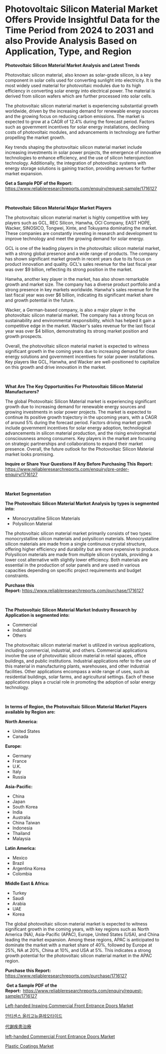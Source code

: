 <p><h1>Photovoltaic Silicon Material Market Offers Provide Insightful Data for the Time Period from 2024 to 2031 and also Provide Analysis Based on Application, Type, and Region</h1></p><p><strong>Photovoltaic Silicon Material Market Analysis and Latest Trends</strong></p>
<p><p>Photovoltaic silicon material, also known as solar-grade silicon, is a key component in solar cells used for converting sunlight into electricity. It is the most widely used material for photovoltaic modules due to its high efficiency in converting solar energy into electrical power. The material is derived from silicon wafers which are further processed into solar cells.</p><p>The photovoltaic silicon material market is experiencing substantial growth worldwide, driven by the increasing demand for renewable energy sources and the growing focus on reducing carbon emissions. The market is expected to grow at a CAGR of 12.4% during the forecast period. Factors such as government incentives for solar energy installations, declining costs of photovoltaic modules, and advancements in technology are further propelling the market growth.</p><p>Key trends shaping the photovoltaic silicon material market include increasing investments in solar power projects, the emergence of innovative technologies to enhance efficiency, and the use of silicon heterojunction technology. Additionally, the integration of photovoltaic systems with energy storage solutions is gaining traction, providing avenues for further market expansion.</p></p>
<p><strong>Get a Sample PDF of the Report:&nbsp;</strong> <a href="https://www.reliableresearchreports.com/enquiry/request-sample/1716127">https://www.reliableresearchreports.com/enquiry/request-sample/1716127</a></p>
<p>&nbsp;</p>
<p><strong>Photovoltaic Silicon Material Major Market Players</strong></p>
<p><p>The photovoltaic silicon material market is highly competitive with key players such as GCL, REC Silicon, Hanwha, OCI Company, EAST HOPE, Wacker, SINOSICO, Tongwei, Xinte, and Tokuyama dominating the market. These companies are constantly investing in research and development to improve technology and meet the growing demand for solar energy.</p><p>GCL is one of the leading players in the photovoltaic silicon material market, with a strong global presence and a wide range of products. The company has shown significant market growth in recent years due to its focus on product innovation and quality. GCL's sales revenue for the last fiscal year was over $9 billion, reflecting its strong position in the market.</p><p>Hanwha, another key player in the market, has also shown remarkable growth and market size. The company has a diverse product portfolio and a strong presence in key markets worldwide. Hanwha's sales revenue for the last fiscal year was over $6 billion, indicating its significant market share and growth potential in the future.</p><p>Wacker, a German-based company, is also a major player in the photovoltaic silicon material market. The company has a strong focus on sustainability and environmental responsibility, which has helped it gain a competitive edge in the market. Wacker's sales revenue for the last fiscal year was over $4 billion, demonstrating its strong market position and growth prospects.</p><p>Overall, the photovoltaic silicon material market is expected to witness significant growth in the coming years due to increasing demand for clean energy solutions and government incentives for solar power installations. Key players like GCL, Hanwha, and Wacker are well-positioned to capitalize on this growth and drive innovation in the market.</p></p>
<p>&nbsp;</p>
<p><strong>What Are The Key Opportunities For Photovoltaic Silicon Material Manufacturers?</strong></p>
<p><p>The global Photovoltaic Silicon Material market is experiencing significant growth due to increasing demand for renewable energy sources and growing investments in solar power projects. The market is expected to continue its positive growth trajectory in the upcoming years, with a CAGR of around 5% during the forecast period. Factors driving market growth include government incentives for solar energy adoption, technological advancements in silicon material production, and the rising environmental consciousness among consumers. Key players in the market are focusing on strategic partnerships and collaborations to expand their market presence. Overall, the future outlook for the Photovoltaic Silicon Material market looks promising.</p></p>
<p><strong>Inquire or Share Your Questions If Any Before Purchasing This Report:</strong> <a href="https://www.reliableresearchreports.com/enquiry/pre-order-enquiry/1716127">https://www.reliableresearchreports.com/enquiry/pre-order-enquiry/1716127</a></p>
<p>&nbsp;</p>
<p><strong>Market Segmentation</strong></p>
<p><strong>The Photovoltaic Silicon Material Market Analysis by types is segmented into:</strong></p>
<p><ul><li>Monocrystalline Silicon Materials</li><li>Polysilicon Material</li></ul></p>
<p><p>The photovoltaic silicon material market primarily consists of two types: monocrystalline silicon materials and polysilicon materials. Monocrystalline silicon materials are made from a single continuous crystal structure, offering higher efficiency and durability but are more expensive to produce. Polysilicon materials are made from multiple silicon crystals, providing a lower cost alternative with slightly lower efficiency. Both materials are essential in the production of solar panels and are used in various capacities depending on specific project requirements and budget constraints.</p></p>
<p><strong>Purchase this Report:&nbsp;</strong><a href="https://www.reliableresearchreports.com/purchase/1716127">https://www.reliableresearchreports.com/purchase/1716127</a></p>
<p>&nbsp;</p>
<p><strong>The Photovoltaic Silicon Material Market Industry Research by Application is segmented into:</strong></p>
<p><ul><li>Commercial</li><li>Industrial</li><li>Others</li></ul></p>
<p><p>The photovoltaic silicon material market is utilized in various applications, including commercial, industrial, and others. Commercial applications involve the use of photovoltaic silicon material in retail spaces, office buildings, and public institutions. Industrial applications refer to the use of this material in manufacturing plants, warehouses, and other industrial facilities. Other applications encompass a wide range of uses, such as residential buildings, solar farms, and agricultural settings. Each of these applications plays a crucial role in promoting the adoption of solar energy technology.</p></p>
<p>&nbsp;</p>
<p><strong>In terms of Region, the Photovoltaic Silicon Material Market Players available by Region are:</strong></p>
<p>
    <p> <strong> North America: </strong>
        <ul>
            <li>United States</li>
            <li>Canada</li>
        </ul>
        </p> 
    <p> <strong> Europe: </strong>
        <ul>
            <li>Germany</li>
            <li>France</li>
            <li>U.K.</li>
            <li>Italy</li>
            <li>Russia</li>
        </ul>
        </p> 
    <p> <strong> Asia-Pacific: </strong>
        <ul>
            <li>China</li>
            <li>Japan</li>
            <li>South Korea</li>
            <li>India</li>
            <li>Australia</li>
            <li>China Taiwan</li>
            <li>Indonesia</li>
            <li>Thailand</li>
            <li>Malaysia</li>
        </ul>
        </p> 
    <p> <strong> Latin America: </strong>
        <ul>
            <li>Mexico</li>
            <li>Brazil</li>
            <li>Argentina Korea</li>
            <li>Colombia</li>
        </ul>
        </p> 
    <p> <strong> Middle East & Africa: </strong>
        <ul>
            <li>Turkey</li>
            <li>Saudi</li>
            <li>Arabia</li>
            <li>UAE</li>
            <li>Korea</li>
        </ul>
    </p>
    </p>
<p><p>The global photovoltaic silicon material market is expected to witness significant growth in the coming years, with key regions such as North America (NA), Asia-Pacific (APAC), Europe, United States (USA), and China leading the market expansion. Among these regions, APAC is anticipated to dominate the market with a market share of 40%, followed by Europe at 25%, NA at 20%, China at 10%, and USA at 5%. This indicates a strong growth potential for the photovoltaic silicon material market in the APAC region.</p></p>
<p><strong>Purchase this Report: </strong><a href="https://www.reliableresearchreports.com/purchase/1716127">https://www.reliableresearchreports.com/purchase/1716127</a></p>
<p>&nbsp;<strong>Get a Sample PDF of the Report:&nbsp;&nbsp;</strong><a href="https://www.reliableresearchreports.com/enquiry/request-sample/1716127">https://www.reliableresearchreports.com/enquiry/request-sample/1716127</a></p>
<p><strong></strong></p>
<p><p><a href="https://butternut-bug-553.notion.site/Left-handed-Inswing-Commercial-Front-Entrance-Doors-Market-Furnish-Information-about-Market-Size-Ma-cd3fc4f7d15b42fc831bbb0851c0ac55">Left-handed Inswing Commercial Front Entrance Doors Market</a></p><p><a href="https://medium.com/@loretadervishi2013/%EC%95%88%ED%8B%B0%EC%84%BC%EC%8A%A4-%EC%98%AC%EB%A6%AC%EA%B3%A0-%EB%88%84%ED%81%B4%EB%A0%88%EC%98%A4%ED%83%80%EC%9D%B4%EB%93%9C-%EC%8B%9C%EC%9E%A5-%EC%A0%90%EC%9C%A0%EC%9C%A8-%EC%A7%84%ED%99%94-%EB%B0%8F-%EC%8B%9C%EC%9E%A5-%EC%84%B1%EC%9E%A5-%ED%8A%B8%EB%A0%8C%EB%93%9C-2024-2031-259c3762035e">안티센스 올리고뉴클레오타이드</a></p><p><a href="https://medium.com/@dashawnmoen/%E4%BB%A3%E8%AC%9D%E6%80%A7%E7%96%BE%E6%82%A3%E3%81%AE%E6%B2%BB%E7%99%82%E5%B8%82%E5%A0%B4%E3%82%B7%E3%82%A7%E3%82%A2%E3%81%AE%E9%80%B2%E5%8C%96%E3%81%A8%E5%B8%82%E5%A0%B4%E6%88%90%E9%95%B7%E5%8B%95%E5%90%91-2024%E5%B9%B4-2031%E5%B9%B4-b5df4b714ce3">代謝疾患治療</a></p><p><a href="https://five-trouble-98a.notion.site/left-handed-Commercial-Front-Entrance-Doors-Market-Size-Growing-and-Forecasted-for-period-from-2024--504cb0c5020a47fc966e281ed50870de">left-handed Commercial Front Entrance Doors Market</a></p><p><a href="https://view.publitas.com/reportprime-1/plastic-coatings-market-challenges-opportunities-and-growth-drivers-and-major-market-players-forecasted-for-period-from-2024-2031/">Plastic Coatings Market</a></p></p>